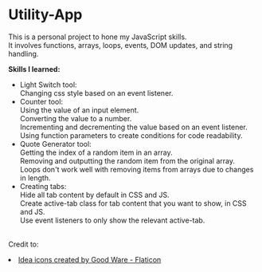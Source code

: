 # Utility-App

This is a personal project to hone my JavaScript skills. 
<br>It involves functions, arrays, loops, events, DOM updates, and string handling.

**Skills I learned:**
- Light Switch tool: 
<br>Changing css style based on an event listener.
- Counter tool: 
<br>Using the value of an input element.
<br>Converting the value to a number.
<br>Incrementing and decrementing the value based on an event listener.
<br>Using function parameters to create conditions for code readability.
- Quote Generator tool:
<br>Getting the index of a random item in an array.
<br>Removing and outputting the random item from the original array. 
<br>Loops don't work well with removing items from arrays due to changes in length.
- Creating tabs:
<br>Hide all tab content by default in CSS and JS.
<br>Create active-tab class for tab content that you want to show, in CSS and JS.
<br>Use event listeners to only show the relevant active-tab.

<br>Credit to:
<li><a href="https://www.flaticon.com/free-icons/idea" title="idea icons">Idea icons created by Good Ware - Flaticon</a>
